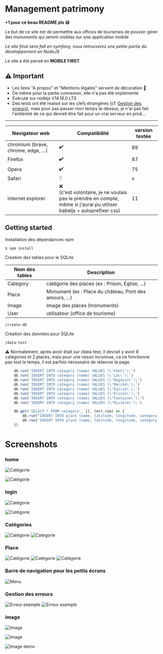 # Management patrimony

**+1 pour ce beau README pls :smiley:**

Le but de ce site est de permettre aux offices de tourismes de pouvoir gérer des monuments qui seront visibles sur une application mobile

*Le site final sera fait en symfony, vous retrouverez une petite partie du développement en NodeJS*

Le site a été pensé en **MOBILE FIRST**

## :warning: Important

- Les liens "A propos" et "Mentions légales" servent de décoration :eyes:
- De même pour la partie connexion, elle n'a pas été implémenté
- Exécuté sur nodejs V14.16.0 LTS
- Des tests ont été realisé sur les clefs étrangères (cf. [Gestion des erreurs](#gestion-des-erreurs)), mais pour pas passer mon temps là-dessus, je n'ai pas fait l'entièreté de ce qui devrait être fait pour un vrai serveur en prod...

---

Navigateur web | Compatibilité | version testée
--- | --- | ---
chromium (brave, chrome, edge, ...) | :heavy_check_mark: | 89
Firefox | :heavy_check_mark: | 87
Opera | :heavy_check_mark: | 75
Safari | :grey_question: | x
internet explorer | :x: <br />(c'est volontaire, je ne voulais pas le prendre en compte,<br />même si j'aurai pu utiliser babeljs + autoprefixer css) | 11
  

## Getting started

Installation des dépendances npm
```sh
$ npm install
```

Creation des tables pour le SQLite

Nom des tables | Description
--- | ---
Category | catégorie des places (ex : Prison, Église, ...)
Place | Monument (ex : Place du château, Pont des amours, ...)
Image | Image des places  (monuments)
User | utilisateur (office de tourisme)

```text
/create-db
```

Création des données pour SQLite

```text
/data-test
```

:warning: Normalement, après avoir était sur /data-test, il devrait y avoir 8 catégories et 2 places, mais pour une raison inconnue, ca ne fonctionne pas tout le temps, il est parfois nécessaire de relancer la page.

```js
    db.run('INSERT INTO category (name) VALUES (\'Pont\');')
    db.run('INSERT INTO category (name) VALUES (\'Lac\');')
    db.run('INSERT INTO category (name) VALUES (\'Magasin\');')
    db.run('INSERT INTO category (name) VALUES (\'Marché\');')
    db.run('INSERT INTO category (name) VALUES (\'Église\');')
    db.run('INSERT INTO category (name) VALUES (\'Prison\');')
    db.run('INSERT INTO category (name) VALUES (\'Fontaine\');')
    db.run('INSERT INTO category (name) VALUES (\'Rivière\');')

    db.get('SELECT * FROM category', [], (err,row) => {
        db.run("INSERT INTO place (name, latitude, longitude, category_id) VALUES('Pont des amours', 6.131370, 45.900227," + row.id + ")")
        db.run("INSERT INTO place (name, latitude, longitude, category_id) VALUES('Test', 6.131370, 45.900227," + row.id + ")")
    })
```

# Screenshots

### home

![Catégorie](https://nathan-cuvellier.fr/img/js_damas/m_home.png)

![Catégorie](https://nathan-cuvellier.fr/img/js_damas/home.png)


### login

![Catégorie](https://nathan-cuvellier.fr/img/js_damas/m_login.png)

![Catégorie](https://nathan-cuvellier.fr/img/js_damas/login.png)


### Catégories

![Catégorie](https://nathan-cuvellier.fr/img/js_damas/m_category.png)
![Catégorie](https://nathan-cuvellier.fr/img/js_damas/category.png)

### Place


![Catégorie](https://nathan-cuvellier.fr/img/js_damas/m_add_place.png)
![Catégorie](https://nathan-cuvellier.fr/img/js_damas/m_add_place_list_category.png)
![Catégorie](https://nathan-cuvellier.fr/img/js_damas/place.png)



### Barre de navigation pour les petits écrans

![Menu](https://nathan-cuvellier.fr/img/js_damas/m_menu.png)

### Gestion des erreurs

![Erreur exemple](https://nathan-cuvellier.fr/img/js_damas/error_foreign_key.png)
![Erreur exemple](https://nathan-cuvellier.fr/img/js_damas/error_foreign_key_place_category.png)

### image

![Image](https://nathan-cuvellier.fr/img/js_damas/m_images.png)

![Image](https://nathan-cuvellier.fr/img/js_damas/images.png)

![Image demo](https://nathan-cuvellier.fr/img/js_damas/image_demo.gif)


